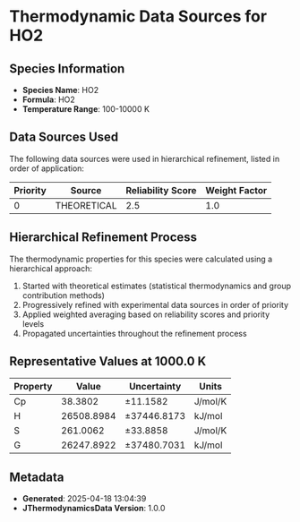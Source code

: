# Thermodynamic Data Sources for HO2

## Species Information
- **Species Name**: HO2
- **Formula**: HO2
- **Temperature Range**: 100-10000 K

## Data Sources Used
The following data sources were used in hierarchical refinement, listed in order of application:

| Priority | Source | Reliability Score | Weight Factor |
|----------|--------|-------------------|---------------|
| 0 | THEORETICAL | 2.5 | 1.0 |

## Hierarchical Refinement Process
The thermodynamic properties for this species were calculated using a hierarchical approach:

1. Started with theoretical estimates (statistical thermodynamics and group contribution methods)
2. Progressively refined with experimental data sources in order of priority
3. Applied weighted averaging based on reliability scores and priority levels
4. Propagated uncertainties throughout the refinement process

## Representative Values at 1000.0 K
| Property | Value | Uncertainty | Units |
|----------|-------|-------------|-------|
| Cp | 38.3802 | ±11.1582 | J/mol/K |
| H | 26508.8984 | ±37446.8173 | kJ/mol |
| S | 261.0062 | ±33.8858 | J/mol/K |
| G | 26247.8922 | ±37480.7031 | kJ/mol |

## Metadata
- **Generated**: 2025-04-18 13:04:39
- **JThermodynamicsData Version**: 1.0.0
